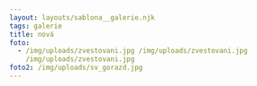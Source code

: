```yaml
---
layout: layouts/sablona__galerie.njk
tags: galerie
title: nová
foto:
  - /img/uploads/zvestovani.jpg /img/uploads/zvestovani.jpg
    /img/uploads/zvestovani.jpg
foto2: /img/uploads/sv_gorazd.jpg
---
```

